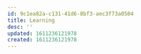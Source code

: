 ```yaml
---
id: 9c1ea82a-c131-41d6-8bf3-aec3f73a0504
title: Learning
desc: ''
updated: 1611236121978
created: 1611236121978
---
```


